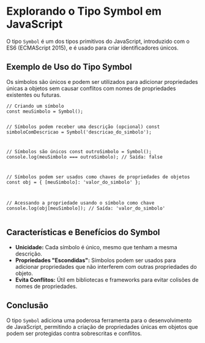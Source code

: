 <!DOCTYPE html>
<html lang="pt-br">
<head>
    <meta charset="UTF-8">
    <meta name="viewport" content="width=device-width, initial-scale=1.0">
    <title>Explorando o Tipo Symbol em JavaScript</title>
</head>
<body>
    <h1>Explorando o Tipo Symbol em JavaScript</h1>
    <p>O tipo <code>Symbol</code> é um dos tipos primitivos do JavaScript, introduzido com o ES6 (ECMAScript 2015), e é usado para criar identificadores únicos.</p>
    <h2>Exemplo de Uso do Tipo Symbol</h2>
    <p>Os símbolos são únicos e podem ser utilizados para adicionar propriedades únicas a objetos sem causar conflitos com nomes de propriedades existentes ou futuras.</p>
    <pre><code>// Criando um símbolo
const meuSimbolo = Symbol();

// Símbolos podem receber uma descrição (opcional)
const simboloComDescricao = Symbol('descricao_do_simbolo');

// Símbolos são únicos
const outroSimbolo = Symbol();
console.log(meuSimbolo === outroSimbolo); // Saída: false

// Símbolos podem ser usados como chaves de propriedades de objetos
const obj = {
  [meuSimbolo]: 'valor_do_simbolo'
};

// Acessando a propriedade usando o símbolo como chave
console.log(obj[meuSimbolo]); // Saída: 'valor_do_simbolo'</code></pre>
    <h2>Características e Benefícios do Symbol</h2>
    <ul>
        <li><strong>Unicidade:</strong> Cada símbolo é único, mesmo que tenham a mesma descrição.</li>
        <li><strong>Propriedades "Escondidas":</strong> Símbolos podem ser usados para adicionar propriedades que não interferem com outras propriedades do objeto.</li>
        <li><strong>Evita Conflitos:</strong> Útil em bibliotecas e frameworks para evitar colisões de nomes de propriedades.</li>
    </ul>
    <h2>Conclusão</h2>
    <p>O tipo <code>Symbol</code> adiciona uma poderosa ferramenta para o desenvolvimento de JavaScript, permitindo a criação de propriedades únicas em objetos que podem ser protegidas contra sobrescritas e conflitos.</p>
</body>
</html>
